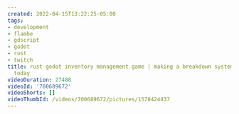 ```yaml
---
created: 2022-04-15T13:22:25-05:00
tags:
- development
- flambe
- gdscript
- godot
- rust
- twitch
title: rust godot inventory management game | making a breakdown system | long stream
  today
videoDuration: 27488
videoId: '700689672'
videoShorts: []
videoThumbId: /videos/700689672/pictures/1578424437
---
```

